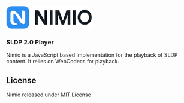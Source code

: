 <img src="nimio-logo.png" alt="Nimio Logo" height="60"/>

### SLDP 2.0 Player

Nimio is a JavaScript based implementation for the playback of SLDP content.
It relies on WebCodecs for playback.


## License
Nimio released under MIT License
